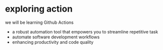 # exploring action
we will be learning Github Actions
- a robust automation tool that empowers you to streamline repetitive task
- automate software development workflows
- enhancing productivity and code quality

